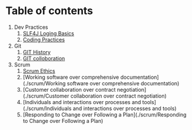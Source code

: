 # Table of contents

1. Dev Practices
    1. [SLF4J Loging Basics](./code/java-logging-slf4j)
    2. [Coding Practices](./code/coding-practices)
2. Git
    1. [GIT History](./git/history.md)
    2. [GIT colloboration](./git/team-responsibility)
3. Scrum
    1. [Scrum Ethics](./scrum/scrum-ethics)
    2. [Working software over comprehensive documentation](./scrum/Working software over comprehensive documentation)
    3. [Customer collaboration over contract negotiation](./scrum/Customer collaboration over contract negotiation)
    4. [Individuals and interactions over processes and tools](./scrum/Individuals and interactions over processes and tools)
    5. [Responding to Change over Following a Plan](./scrum/Responding to Change over Following a Plan)
